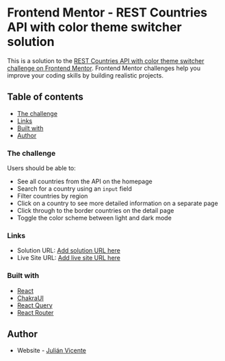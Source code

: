 # Frontend Mentor - REST Countries API with color theme switcher solution

This is a solution to the [REST Countries API with color theme switcher challenge on Frontend Mentor](https://www.frontendmentor.io/challenges/rest-countries-api-with-color-theme-switcher-5cacc469fec04111f7b848ca). Frontend Mentor challenges help you improve your coding skills by building realistic projects. 

## Table of contents

- [The challenge](#the-challenge)
- [Links](#links)
- [Built with](#built-with)
- [Author](#author)

### The challenge

Users should be able to:

- See all countries from the API on the homepage
- Search for a country using an `input` field
- Filter countries by region
- Click on a country to see more detailed information on a separate page
- Click through to the border countries on the detail page
- Toggle the color scheme between light and dark mode

### Links

- Solution URL: [Add solution URL here](https://github.com/julianv97/countries-finder)
- Live Site URL: [Add live site URL here](https://countries-finder-julianv97.netlify.app/)

### Built with

- [React](https://reactjs.org/) 
- [ChakraUI](https://chakra-ui.com/)
- [React Query](https://react-query-v3.tanstack.com/)
- [React Router](https://reactrouter.com/)

## Author

- Website - [Julián Vicente](https://juvi-portfolio.vercel.app/home)


